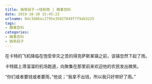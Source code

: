 ```yaml
---
title: 搞笑段子->钱和雨 | 糗事百科
date: 2019-10-30 15:45:23
urlname: 0dc3d8bac2795e35027049f7f9ab3225
tags: 
- 糗事百科
categories:
- 糗事百科
- 搞笑段子
---
```

在卡特的飞机降临在饱受旱灾之苦的得克萨斯某镇之前，该镇忽然下起了雨。

卡特踏上滑溜溜的机场跑道，向聚集在那里前来欢迎他的农民发出微笑。

“你们或者要钱或者要雨，”他说；“我拿不出钱，所以我只好带好了雨。”


